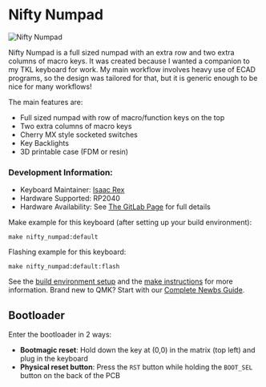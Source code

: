 # Nifty Numpad

![Nifty Numpad](https://i.imgur.com/jfB8tfK.png)

Nifty Numpad is a full sized numpad with an extra row and two extra columns of macro keys. It was created because I wanted a companion to my TKL keyboard for work. My main workflow involves heavy use of ECAD programs, so the design was tailored for that, but it is generic enough to be nice for many workflows! 


The main features are:
- Full sized numpad with row of macro/function keys on the top
- Two extra columns of macro keys
- Cherry MX style socketed switches
- Key Backlights
- 3D printable case (FDM or resin)

### Development Information:
* Keyboard Maintainer: [Isaac Rex](https://github.com/Acliad/)
* Hardware Supported: RP2040
* Hardware Availability: See [The GitLab Page](https://gitlab.com/Acliad/nifty-numpad) for full details

Make example for this keyboard (after setting up your build environment):

    make nifty_numpad:default

Flashing example for this keyboard:

    make nifty_numpad:default:flash

See the [build environment setup](https://docs.qmk.fm/#/getting_started_build_tools) and the [make instructions](https://docs.qmk.fm/#/getting_started_make_guide) for more information. Brand new to QMK? Start with our [Complete Newbs Guide](https://docs.qmk.fm/#/newbs).

## Bootloader

Enter the bootloader in 2 ways:

* **Bootmagic reset**: Hold down the key at (0,0) in the matrix (top left) and plug in the keyboard
* **Physical reset button**: Press the ```RST``` button while holding the ```BOOT_SEL``` button on the back of the PCB
